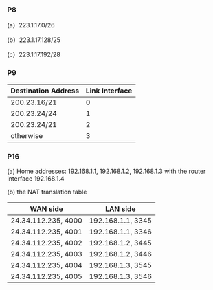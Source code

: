 ### P8

(a）223.1.17.0/26

(b）223.1.17.128/25

(c）223.1.17.192/28


### P9

|Destination Address|  Link Interface |
|------------------ | ----------------|
|    200.23.16/21   |        0        |
|    200.23.24/24   |        1        |
|    200.23.24/21   |        2        |
|     otherwise     |        3        |


### P16

(a) Home addresses: 192.168.1.1, 192.168.1.2, 192.168.1.3 with the router interface 192.168.1.4

(b) the NAT translation table 

|      WAN side       |     LAN side      |
| ------------------- | ----------------- |
| 24.34.112.235, 4000 | 192.168.1.1, 3345 |
| 24.34.112.235, 4001 | 192.168.1.1, 3346 |
| 24.34.112.235, 4002 | 192.168.1.2, 3445 |
| 24.34.112.235, 4003 | 192.168.1.2, 3446 |
| 24.34.112.235, 4004 | 192.168.1.3, 3545 |
| 24.34.112.235, 4005 | 192.168.1.3, 3546 |
